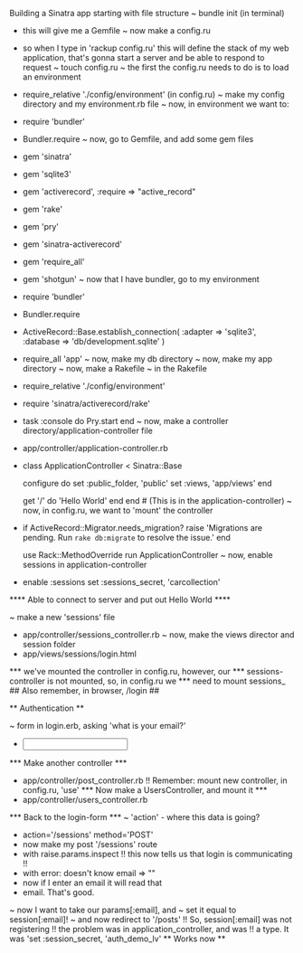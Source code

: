 Building a Sinatra app starting with file structure
~ bundle init (in terminal)
  * this will give me a Gemfile
~ now make a config.ru
  * so when I type in 'rackup config.ru' this will define the
    stack of my web application, that's gonna start a server
    and be able to respond to request
~ touch config.ru
~ the first the config.ru needs to do is to load an environment
  * require_relative './config/environment' (in config.ru)
~ make my config directory and my environment.rb file
~ now, in environment we want to:
  * require 'bundler'
  * Bundler.require
~ now, go to Gemfile, and add some gem files
  * gem 'sinatra'
  * gem 'sqlite3'
  * gem 'activerecord', :require => "active_record"
  * gem 'rake'
  * gem 'pry'
  * gem 'sinatra-activerecord'
  * gem 'require_all'
  * gem 'shotgun'
~ now that I have bundler, go to my environment
  * require 'bundler'
  * Bundler.require
  * ActiveRecord::Base.establish_connection(
    :adapter => 'sqlite3',
    :database => 'db/development.sqlite'
    )
  * require_all 'app'
~ now, make my db directory
~ now, make my app directory
~ now, make a Rakefile
~ in the Rakefile
  * require_relative './config/environment'
  * require 'sinatra/activerecord/rake'
  * task :console do
      Pry.start
    end
~ now, make a controller directory/application-controller file
  * app/controller/application-controller.rb
  * class ApplicationController < Sinatra::Base

      configure do
        set :public_folder, 'public'
        set :views, 'app/views'
      end

      get '/' do
        'Hello World'
      end
    end  # (This is in the application-controller)
~ now, in config.ru, we want to 'mount' the controller
  * if ActiveRecord::Migrator.needs_migration?
     raise 'Migrations are pending. Run `rake db:migrate` to resolve the issue.'
    end

    use Rack::MethodOverride
    run ApplicationController
~ now, enable sessions in application-controller
  * enable :sessions
    set :sessions_secret, 'carcollection'

**** Able to connect to server and put out Hello World ****

~ make a new 'sessions' file
  * app/controller/sessions_controller.rb
~ now, make the views director and session folder
  * app/views/sessions/login.html

*** we've mounted the controller in config.ru, however, our
*** sessions-controller is not mounted, so, in config.ru we
*** need to mount sessions_
    ## Also remember, in browser, /login ##

** Authentication **

~ form in login.erb, asking 'what is your email?'
  * <input  type="text" name="email">
*** Make another controller ***
  * app/controller/post_controller.rb
    !! Remember: mount new controller, in config.ru, 'use'
*** Now make a UsersController, and mount it ***
  * app/controller/users_controller.rb

*** Back to the login-form ***
~ 'action' - where this data is going?
  * action='/sessions' method='POST'
  * now make my post '/sessions' route
  * with raise.params.inspect
!! this now tells us that login is communicating !!
  * with error: doesn't know email => ""
  * now if I enter an email it will read that   
  * email.  That's good.  

~ now I want to take our params[:email], and
~ set it equal to session[:email]!
~ and now redirect to '/posts'
!! So, session[:email] was not registering
!! the problem was in application_controller, and was
!! a type. It was 'set :session_secret, 'auth_demo_lv'
** Works now ** 

